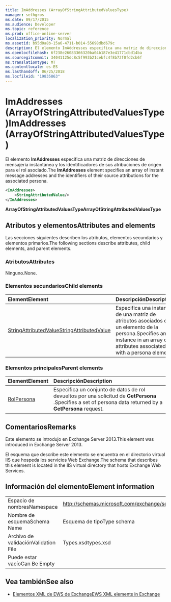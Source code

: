 ```yaml
---
title: ImAddresses (ArrayOfStringAttributedValuesType)
manager: sethgros
ms.date: 09/17/2015
ms.audience: Developer
ms.topic: reference
ms.prod: office-online-server
localization_priority: Normal
ms.assetid: b95d0a8b-15a6-4711-b014-55698dbd679c
description: El elemento ImAddresses especifica una matriz de direcciones de mensajería instantánea y los identificadores de sus atribuciones de origen para el rol asociado.
ms.openlocfilehash: 6f238e26083366320ba04b187e3e41771cbd14ba
ms.sourcegitcommit: 34041125dc8c5f993b21cebfc4f8b72f0fd2cb6f
ms.translationtype: MT
ms.contentlocale: es-ES
ms.lasthandoff: 06/25/2018
ms.locfileid: "19835863"
---
```

# <a name="imaddresses-arrayofstringattributedvaluestype"></a><span data-ttu-id="766a0-103">ImAddresses (ArrayOfStringAttributedValuesType)</span><span class="sxs-lookup"><span data-stu-id="766a0-103">ImAddresses (ArrayOfStringAttributedValuesType)</span></span>

<span data-ttu-id="766a0-104">El elemento **ImAddresses** especifica una matriz de direcciones de mensajería instantánea y los identificadores de sus atribuciones de origen para el rol asociado.</span><span class="sxs-lookup"><span data-stu-id="766a0-104">The **ImAddresses** element specifies an array of instant message addresses and the identifiers of their source attributions for the associated persona.</span></span> 
  
```XML
<ImAddresses>
    <StringAttributedValue/>
</ImAddresses>
```

 <span data-ttu-id="766a0-105">**ArrayOfStringAttributedValuesType**</span><span class="sxs-lookup"><span data-stu-id="766a0-105">**ArrayOfStringAttributedValuesType**</span></span>
## <a name="attributes-and-elements"></a><span data-ttu-id="766a0-106">Atributos y elementos</span><span class="sxs-lookup"><span data-stu-id="766a0-106">Attributes and elements</span></span>

<span data-ttu-id="766a0-107">Las secciones siguientes describen los atributos, elementos secundarios y elementos primarios.</span><span class="sxs-lookup"><span data-stu-id="766a0-107">The following sections describe attributes, child elements, and parent elements.</span></span>
  
### <a name="attributes"></a><span data-ttu-id="766a0-108">Atributos</span><span class="sxs-lookup"><span data-stu-id="766a0-108">Attributes</span></span>

<span data-ttu-id="766a0-109">Ninguno.</span><span class="sxs-lookup"><span data-stu-id="766a0-109">None.</span></span>
  
### <a name="child-elements"></a><span data-ttu-id="766a0-110">Elementos secundarios</span><span class="sxs-lookup"><span data-stu-id="766a0-110">Child elements</span></span>

|<span data-ttu-id="766a0-111">**Element**</span><span class="sxs-lookup"><span data-stu-id="766a0-111">**Element**</span></span>|<span data-ttu-id="766a0-112">**Descripción**</span><span class="sxs-lookup"><span data-stu-id="766a0-112">**Description**</span></span>|
|:-----|:-----|
|[<span data-ttu-id="766a0-113">StringAttributedValue</span><span class="sxs-lookup"><span data-stu-id="766a0-113">StringAttributedValue</span></span>](stringattributedvalue.md) <br/> |<span data-ttu-id="766a0-114">Especifica una instancia de una matriz de atributos asociados con un elemento de la persona.</span><span class="sxs-lookup"><span data-stu-id="766a0-114">Specifies an instance in an array of attributes associated with a persona element.</span></span>  <br/> |
   
### <a name="parent-elements"></a><span data-ttu-id="766a0-115">Elementos principales</span><span class="sxs-lookup"><span data-stu-id="766a0-115">Parent elements</span></span>

|<span data-ttu-id="766a0-116">**Element**</span><span class="sxs-lookup"><span data-stu-id="766a0-116">**Element**</span></span>|<span data-ttu-id="766a0-117">**Descripción**</span><span class="sxs-lookup"><span data-stu-id="766a0-117">**Description**</span></span>|
|:-----|:-----|
|[<span data-ttu-id="766a0-118">Rol</span><span class="sxs-lookup"><span data-stu-id="766a0-118">Persona</span></span>](persona.md) <br/> |<span data-ttu-id="766a0-119">Especifica un conjunto de datos de rol devueltos por una solicitud de **GetPersona** .</span><span class="sxs-lookup"><span data-stu-id="766a0-119">Specifies a set of persona data returned by a **GetPersona** request.</span></span>  <br/> |
   
## <a name="remarks"></a><span data-ttu-id="766a0-120">Comentarios</span><span class="sxs-lookup"><span data-stu-id="766a0-120">Remarks</span></span>

<span data-ttu-id="766a0-121">Este elemento se introdujo en Exchange Server 2013.</span><span class="sxs-lookup"><span data-stu-id="766a0-121">This element was introduced in Exchange Server 2013.</span></span>
  
<span data-ttu-id="766a0-122">El esquema que describe este elemento se encuentra en el directorio virtual IIS que hospeda los servicios Web Exchange.</span><span class="sxs-lookup"><span data-stu-id="766a0-122">The schema that describes this element is located in the IIS virtual directory that hosts Exchange Web Services.</span></span>
  
## <a name="element-information"></a><span data-ttu-id="766a0-123">Información del elemento</span><span class="sxs-lookup"><span data-stu-id="766a0-123">Element information</span></span>

|||
|:-----|:-----|
|<span data-ttu-id="766a0-124">Espacio de nombres</span><span class="sxs-lookup"><span data-stu-id="766a0-124">Namespace</span></span>  <br/> |http://schemas.microsoft.com/exchange/services/2006/types  <br/> |
|<span data-ttu-id="766a0-125">Nombre de esquema</span><span class="sxs-lookup"><span data-stu-id="766a0-125">Schema Name</span></span>  <br/> |<span data-ttu-id="766a0-126">Esquema de tipo</span><span class="sxs-lookup"><span data-stu-id="766a0-126">Type schema</span></span>  <br/> |
|<span data-ttu-id="766a0-127">Archivo de validación</span><span class="sxs-lookup"><span data-stu-id="766a0-127">Validation File</span></span>  <br/> |<span data-ttu-id="766a0-128">Types.xsd</span><span class="sxs-lookup"><span data-stu-id="766a0-128">types.xsd</span></span>  <br/> |
|<span data-ttu-id="766a0-129">Puede estar vacío</span><span class="sxs-lookup"><span data-stu-id="766a0-129">Can Be Empty</span></span>  <br/> ||
   
## <a name="see-also"></a><span data-ttu-id="766a0-130">Vea también</span><span class="sxs-lookup"><span data-stu-id="766a0-130">See also</span></span>



- [<span data-ttu-id="766a0-131">Elementos XML de EWS de Exchange</span><span class="sxs-lookup"><span data-stu-id="766a0-131">EWS XML elements in Exchange</span></span>](ews-xml-elements-in-exchange.md)

